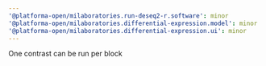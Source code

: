 ```yaml
---
'@platforma-open/milaboratories.run-deseq2-r.software': minor
'@platforma-open/milaboratories.differential-expression.model': minor
'@platforma-open/milaboratories.differential-expression.ui': minor
---
```


One contrast can be run per block
